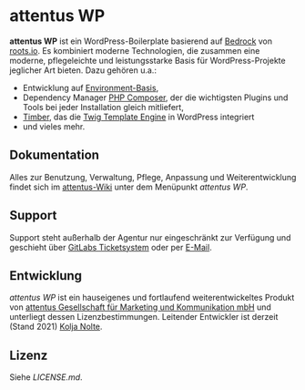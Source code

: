 # attentus WP

**attentus WP** ist ein WordPress-Boilerplate basierend auf [Bedrock](https://roots.io/bedrock/) von [roots.io](https://roots.io). Es kombiniert moderne Technologien, die zusammen eine moderne, pflegeleichte und leistungsstarke Basis für WordPress-Projekte jeglicher Art bieten. Dazu gehören u.a.:

* Entwicklung auf [Environment-Basis](https://symfony.com/components/Dotenv),
* Dependency Manager [PHP Composer](https://getcomposer.org/), der die wichtigsten Plugins und Tools bei jeder Installation gleich mitliefert,
* [Timber](https://github.com/timber/timber), das die [Twig Template Engine](https://twig.symfony.com/) in WordPress integriert
* und vieles mehr.

## Dokumentation

Alles zur Benutzung, Verwaltung, Pflege, Anpassung und Weiterentwicklung findet sich im [attentus-Wiki](https://wiki.attentus.com/) unter dem Menüpunkt *attentus WP*.

## Support

Support steht außerhalb der Agentur nur eingeschränkt zur Verfügung und geschieht über [GitLabs Ticketsystem](https://gitlab.com/attentus/intern/attentus-wp/-/issues) oder per [E-Mail](mailto:nolte@attentus.com).

## Entwicklung

*attentus WP* ist ein hauseigenes und fortlaufend weiterentwickeltes Produkt von [attentus Gesellschaft für Marketing und Kommunikation mbH](https://www.attentus.com/) und unterliegt dessen Lizenzbestimmungen. Leitender Entwickler ist derzeit (Stand 2021) [Kolja Nolte](mailto:nolte@attentus.com).

## Lizenz

Siehe *LICENSE.md*.
